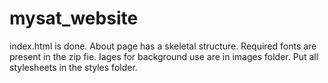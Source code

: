 # mysat_website
index.html is done.
About page has a skeletal structure.
Required fonts are present in the zip fie. Iages for background use are in images folder.
Put all stylesheets in the styles folder.
